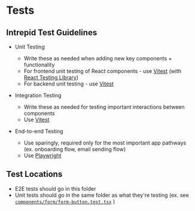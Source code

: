 # Tests

## Intrepid Test Guidelines

- Unit Testing

  - Write these as needed when adding new key components + functionality
  - For frontend unit testing of React components - use [Vitest](https://vitest.dev) (with [React Testing Library](https://testing-library.com/docs/react-testing-library/intro))
  - For backend unit testing - use [Vitest](https://vitest.dev)

- Integration Testing

  - Write these as needed for testing important interactions between components
  - Use [Vitest](https://vitest.dev)

- End-to-end Testing
  - Use sparingly, required only for the most important app pathways (ex. onboarding flow, email sending flow)
  - Use [Playwright](https://playwright.dev/)

## Test Locations

- E2E tests should go in this folder
- Unit tests should go in the same folder as what they're testing (ex. see [`components/form/form-button.test.tsx`](https://github.com/With-the-Ranks/intrepid-email/blob/715e9dddf9b55cbc050c2fd85f02942ebebfdede/components/form/form-button.test.tsx) )
